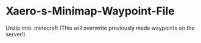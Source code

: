 # Xaero-s-Minimap-Waypoint-File
Unzip into \.minecraft (This will overwrite previously made waypoints on the server!)
